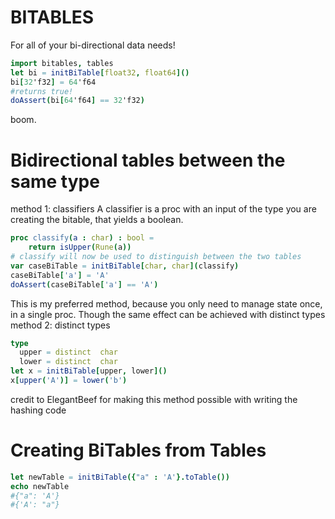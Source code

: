 # BITABLES
For all of your bi-directional data needs!

```nim
import bitables, tables
let bi = initBiTable[float32, float64]()
bi[32'f32] = 64'f64
#returns true!
doAssert(bi[64'f64] == 32'f32)
```
boom.

# Bidirectional tables between the same type
method 1: classifiers
A classifier is a proc with an input of the type you are creating the bitable, that yields a boolean.

```nim
proc classify(a : char) : bool =
    return isUpper(Rune(a))
# classify will now be used to distinguish between the two tables
var caseBiTable = initBiTable[char, char](classify)
caseBiTable['a'] = 'A'
doAssert(caseBiTable['a'] == 'A')
```

This is my preferred method, because you only need to manage state once, in a single proc. Though the same effect can be achieved with distinct types
method 2: distinct types
```nim
type
  upper = distinct  char
  lower = distinct  char
let x = initBiTable[upper, lower]()
x[upper('A')] = lower('b')
```

credit to ElegantBeef for making this method possible with writing the hashing code


# Creating BiTables from Tables
```nim
let newTable = initBiTable({"a" : 'A'}.toTable())
echo newTable
#{"a": 'A'}  
#{'A': "a"}
```
